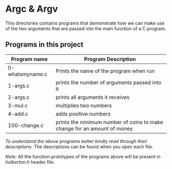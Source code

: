 # Argc & Argv

This directories contains programs that demonstrate how we can make use of the 
two arguments that are passed into the main function of a C program.

## Programs in this project

Program name | Program Description
------------ | -------------------
0-whatsmyname.c | Prints the name of the program when run
1-args.c | prints the number of arguments passed into it
2-args.c | prints all arguments it receives
3-mul.c | multiplies two numbers
4-add.c | adds positive numbers
100-change.c | prints the minimum number of coins to make change for an amount of money

_To understand the above programs better kindly read through their descriptions._ The descriptions
can be found when you open each file.

*Note:* All the function prototypes of the programs above will be present in _*holberton.h*_ header file.

